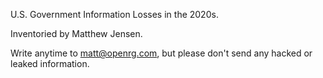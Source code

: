 U.S. Government Information Losses in the 2020s.

Inventoried by Matthew Jensen.

Write anytime to matt@openrg.com, but please don't send any hacked or leaked information.
